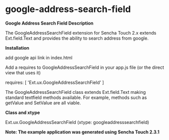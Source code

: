 # google-address-search-field

<b>Google Address Search Field Description</b>

The GoogleAddressSearchField extension for Sencha Touch 2.x extends Ext.field.Text and provides the ability to search address from google.


<b>Installation</b>
	
add google api link in index.html

<script type="text/javascript" src="https://maps.googleapis.com/maps/api/js?v=3.exp&libraries=places"></script>


Add a requires to GoogleAddressSearchField in your app.js file (or the direct view that uses it)

requires: [
	'Ext.ux.GoogleAddressSearchField'
]


The GoogleAddressSearchField class extends Ext.field.Text making standard textfield methods available. For example, methods such as getValue and SetValue are all viable.

<b>Class and xtype</b>

Ext.ux.GoogleAddressSearchField (xtype: googleaddresssearchfield)



<b>Note: The example application was generated using Sencha Touch 2.3.1</b>

